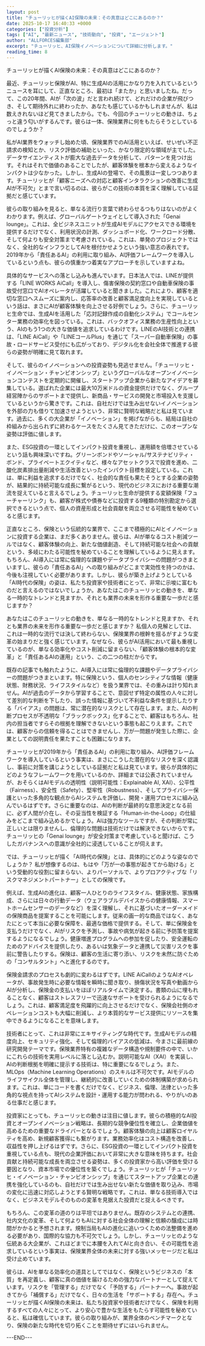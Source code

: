 ```yaml
---
layout: post
title: "チューリッヒが描くAI保険の未来：その真意はどこにあるのか？"
date: 2025-10-17 16:40:33 +0000
categories: ["投資分析"]
tags: ["AI", "最新ニュース", "技術動向", "投資", "エージェント"]
author: "ALLFORCES編集部"
excerpt: "チューリッヒ、AI保険イノベーションについて詳細に分析します。"
reading_time: 8
---
```


チューリッヒが描くAI保険の未来：その真意はどこにあるのか？

最近、チューリッヒ保険がAI、特に生成AIの活用にかなり力を入れているというニュースを耳にして、正直なところ、最初は「またか」と思いましたね。だって、この20年間、AIが「次の波」だと言われ続けて、どれだけの企業が飛びつき、そして期待外れに終わったか、あなたも感じているかもしれませんが、私は数えきれないほど見てきましたから。でも、今回のチューリッヒの動きは、ちょっと違う匂いがするんです。彼らは一体、保険業界に何をもたらそうとしているのでしょうか？

私がAI業界をウォッチし始めた頃、保険業界でのAI活用といえば、せいぜい不正請求の検知とか、リスク評価の補助といった、かなり限定的な領域が主でした。データサイエンティストが膨大な過去データを分析して、パターンを見つけ出す。それはそれで価値のあることでしたが、顧客体験を根本から変えるようなインパクトは少なかった。しかし、生成AIの登場で、その風景は一変しつつあります。チューリッヒが「顧客ニーズへの対応と顧客インタラクションの改善に生成AIが不可欠」とまで言い切るのは、彼らがこの技術の本質を深く理解している証拠だと感じています。

彼らの取り組みを見ると、単なる流行り言葉で終わらせるつもりはないのがよくわかります。例えば、グローバルゲートウェイとして導入された「Genai lounge」。これは、全ビジネスユニットが生成AIモデルにアクセスできる環境を提供するだけでなく、利用状況の計測、ダッシュボード化、ワークロード分散、そして何よりも安全対策まで考慮されている。これは、単発のプロジェクトではなく、全社的なインフラとしてAIを根付かせようという強い意志の表れです。2019年から「責任あるAI」の利用に取り組み、AI評価フレームワークを導入しているという点も、彼らの慎重かつ着実なアプローチを示していますよね。

具体的なサービスへの落とし込みも進んでいます。日本法人では、LINEが提供する「LINE WORKS AiCall」を導入し、傷害保険の契約窓口や自動車保険の事故受付窓口でAIオペレータが活躍していると聞きました。これにより、顧客を適切な窓口へスムーズに案内し、応答率の改善と顧客満足度向上を実現しているという話は、まさにAIが顧客体験を向上させる好例でしょう。さらに、チューリッヒ生命では、生成AIを活用した「応対記録作成の自動化システム」でコールセンター業務の効率化を図っている。これは、バックオフィス業務の生産性向上という、AIのもう1つの大きな価値を追求しているわけです。LINEのAI技術との連携は、「LINE AiCall」や「LINEコールPlus」を通じて「スーパー自動車保険」の事故・ロードサービス受付にも広がっており、デジタル化を会社全体で推進する彼らの姿勢が明確に見て取れます。

そして、彼らのイノベーションへの投資姿勢も見逃せません。「チューリッヒ・イノベーション・チャンピオンシップ」というグローバルなオープンイノベーションコンテストを定期的に開催し、スタートアップ企業から新たなアイデアを募集している。選ばれた企業には最大10万米ドルの資金提供だけでなく、グループ経営陣からのサポートまで提供し、新商品・サービスの開発と市場投入を支援しているというから驚きです。これは、自社だけでは生み出せないイノベーションを外部の力も借りて加速させようという、非常に賢明な戦略だと私は見ています。過去に、多くの大企業が「イノベーション」を掲げながらも、結局は自社の枠組みから出られずに終わるケースをたくさん見てきただけに、このオープンな姿勢は評価に値します。

また、ESG投資の一環としてインパクト投資を重視し、運用額を倍増させているという話も興味深いですね。グリーンボンドやソーシャル/サステナビリティ・ボンド、プライベートエクイティなど、様々なアセットクラスで投資を進め、二酸化炭素排出量削減や生活改善といったインパクト目標を設定している。これは、単に利益を追求するだけでなく、社会的な責任も果たそうとする企業の姿勢が、結果的に持続可能な成長に繋がるという、現代のビジネスにおける重要な潮流を捉えていると言えるでしょう。チューリッヒ生命が提供する変額保険「フューチャーリンク」も、顧客が株式や債券などに投資する9種類の特別勘定から選択できるという点で、個人の資産形成と社会貢献を両立させる可能性を秘めていると感じます。

正直なところ、保険という伝統的な業界で、ここまで積極的にAIとイノベーションに投資する企業は、まだ多くありません。彼らは、AIが単なるコスト削減ツールではなく、顧客体験の向上、新たな価値創造、そして持続可能な社会への貢献という、多岐にわたる可能性を秘めていることを理解しているように見えます。もちろん、AI導入には常に倫理的な課題やデータプライバシーの問題がつきまといますし、彼らの「責任あるAI」への取り組みがどこまで実効性を持つのかは、今後も注視していく必要があります。しかし、彼らが築き上げようとしている「AI時代の保険」の姿は、私たち投資家や技術者にとって、非常に示唆に富むものだと言えるのではないでしょうか。あなたはこのチューリッヒの動きを、単なる一時的なトレンドと見ますか、それとも業界の未来を形作る重要な一歩だと感じますか？

あなたはこのチューリッヒの動きを、単なる一時的なトレンドと見ますか、それとも業界の未来を形作る重要な一歩だと感じますか？ 私個人の見解としては、これは一時的な流行では決して終わらない、保険業界の根幹を揺るがすような変革の始まりだと強く感じています。なぜなら、彼らがAI活用において最も重視しているのが、単なる効率化やコスト削減に留まらない、「顧客体験の根本的な変革」と「責任あるAIの運用」という、この二つの柱だからです。

既存の記事でも触れたように、AI導入には常に倫理的な課題やデータプライバシーの問題がつきまといます。特に保険という、個人のセンシティブな情報（健康状態、財務状況、ライフスタイルなど）を扱う業界では、その重みは計り知れません。AIが過去のデータから学習することで、意図せず特定の属性の人々に対して差別的な判断を下したり、誤った情報に基づいて不利益な条件を提示したりする「バイアス」の問題は、常に潜在的なリスクとして存在します。また、AIの判断プロセスが不透明な「ブラックボックス」化することで、顧客はもちろん、社内の担当者ですらその根拠を理解できないという事態も起こりえます。これでは、顧客からの信頼を得ることはできませんし、万が一問題が発生した際に、企業としての説明責任を果たすことも困難になります。

チューリッヒが2019年から「責任あるAI」の利用に取り組み、AI評価フレームワークを導入しているという事実は、まさにこうした潜在的なリスクを深く認識し、事前に対策を講じようとしている証拠だと私は見ています。彼らが具体的にどのようなフレームワークを用いているのか、詳細までは公表されていませんが、おそらくはAIモデルの透明性（説明可能性：Explainable AI, XAI）、公平性（Fairness）、安全性（Safety）、堅牢性（Robustness）、そしてプライバシー保護といった多角的な観点からAIシステムを評価し、開発・運用プロセスに組み込んでいるはずです。さらに重要なのは、AIの判断が最終的な意思決定となる前に、必ず人間が介在し、その妥当性を検証する「Human-in-the-Loop」の仕組みをどこまで組み込めるかでしょう。AIは強力なツールですが、その判断が常に正しいとは限りませんし、倫理的な問題は技術だけでは解決できないからです。チューリッヒの「Genai lounge」が安全対策まで考慮していると聞けば、こうしたガバナンスへの意識が全社的に浸透していることが伺えます。

では、チューリッヒが描く「AI時代の保険」とは、具体的にどのような姿なのでしょうか？ 私が想像するのは、もはや「万が一の事態が起きてから助ける」という受動的な役割に留まらない、よりパーソナルで、よりプロアクティブな「リスクマネジメントパートナー」としての保険です。

例えば、生成AIの進化は、顧客一人ひとりのライフスタイル、健康状態、家族構成、さらには日々の行動データ（ウェアラブルデバイスからの健康情報、スマートホームセンサーのデータなど）を深く理解し、それに基づいたオーダーメイドの保険商品を提案することを可能にします。従来の画一的な商品ではなく、あなたにとって本当に必要な保障を、最適な価格で提供する。そして、単に保険金を支払うだけでなく、AIがリスクを予測し、事故や病気が起きる前に予防策を提案するようになるでしょう。健康増進プログラムへの参加を促したり、安全運転のためのアドバイスを提供したり、あるいは気象データと連携して災害リスクを事前に警告したりする。保険は、顧客の生活に寄り添い、リスクを未然に防ぐための「コンサルタント」へと進化するのです。

保険金請求のプロセスも劇的に変わるはずです。LINE AiCallのようなAIオペレータが、事故発生時に必要な情報を瞬時に聞き取り、損傷状況を写真や動画からAIが分析し、保険金の支払いをほぼリアルタイムで決定する。書類の山に埋もれることなく、顧客はストレスフリーで迅速なサポートを受けられるようになるでしょう。これは、顧客満足度を飛躍的に向上させるだけでなく、保険会社側のオペレーションコストも大幅に削減し、より本質的なサービス提供にリソースを集中できるようになることを意味します。

技術者にとって、これは非常にエキサイティングな時代です。生成AIモデルの精度向上、セキュリティ強化、そして倫理的バイアスの低減は、今まさに最前線の研究開発テーマです。保険業界特有の複雑なデータ構造や規制要件の中で、いかにこれらの技術を実用レベルに落とし込むか。説明可能なAI（XAI）を実装し、AIの判断根拠を明確に提示する技術は、特に重要になるでしょう。また、MLOps（Machine Learning Operations）のスキルは不可欠です。AIモデルのライフサイクル全体を管理し、継続的に改善していくための体制構築が求められます。これは、単にコードを書くだけでなく、ビジネス、倫理、法律といった多角的な視点を持ってAIシステムを設計・運用する能力が問われる、やりがいのある仕事だと感じます。

投資家にとっても、チューリッヒの動きは注目に値します。彼らの積極的なAI投資とオープンイノベーション戦略は、長期的な競争優位性を確立し、企業価値を高めるための重要なドライバーとなるでしょう。顧客体験の向上は顧客ロイヤルティを高め、新規顧客獲得にも繋がります。業務効率化はコスト構造を改善し、収益性を押し上げるはずです。さらに、ESG投資の一環としてインパクト投資を重視している点も、現代の企業評価において非常に大きな意味を持ちます。社会貢献と持続可能な成長を両立させる姿勢は、多くの投資家から高い評価を受ける要因となり、資本市場での優位性を築くでしょう。チューリッヒが「チューリッヒ・イノベーション・チャンピオンシップ」を通じてスタートアップ企業との連携を強化しているのも、自社だけでは生み出せない新たな価値を取り込み、市場の変化に迅速に対応しようとする賢明な戦略です。これは、単なる技術導入ではなく、ビジネスモデルそのものの変革を見据えた投資だと捉えるべきです。

もちろん、この変革の道のりは平坦ではありません。既存のシステムとの連携、社内文化の変革、そして何よりもAIに対する社会全体の理解と信頼の醸成には時間がかかると予想されます。規制当局もAIの進化に追いつくための法整備を進める必要があり、国際的な協力も不可欠でしょう。しかし、チューリッヒのような伝統ある大企業が、これほどまでに本腰を入れてAIと向き合い、その可能性を追求しているという事実は、保険業界全体の未来に対する強いメッセージだと私は受け止めています。

彼らは、AIを単なる効率化の道具としてではなく、保険というビジネスの「本質」を再定義し、顧客に真の価値を届けるための強力なパートナーとして捉えています。リスクを「管理する」だけでなく「予防する」パートナーへ。事故が起きてから「補償する」だけでなく、日々の生活を「サポートする」存在へ。チューリッヒが描くAI保険の未来は、私たち投資家や技術者だけでなく、保険を利用するすべての人々にとって、より安心で豊かな生活をもたらす可能性を秘めていると、私は確信しています。彼らの取り組みが、業界全体のベンチマークとなり、保険の新たな時代を切り拓くことを期待せずにはいられません。

---END---
